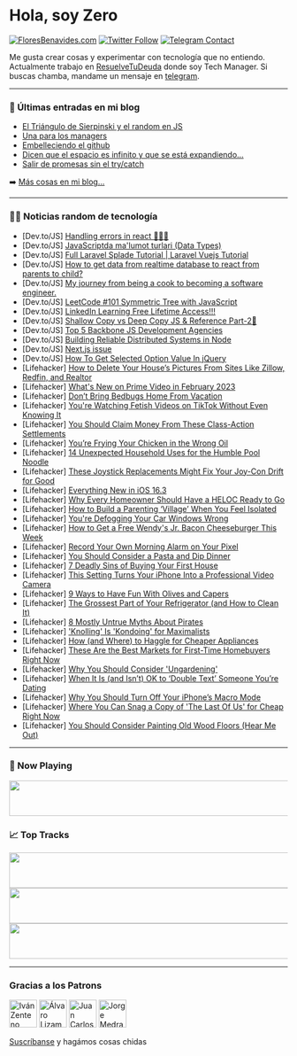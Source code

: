 # Hola, soy Zero

[![FloresBenavides.com](https://img.shields.io/website?down_message=oops&label=MiBlog&style=for-the-badge&up_message=online&url=https%3A%2F%2Ffloresbenavides.com)](https://floresbenavides.com) [![Twitter Follow](https://img.shields.io/twitter/follow/ZeroDragon?color=%231DA1F2&label=Follow&logo=twitter&logoColor=ffffff&style=for-the-badge)](https://twitter.com/zerodragon) [![Telegram Contact](https://img.shields.io/badge/escr%C3%ADbeme-ZeroDragon-%2326A5E4?style=for-the-badge&logo=telegram)](https://t.me/zerodragon)

Me gusta crear cosas y experimentar con tecnología que no entiendo.
Actualmente trabajo en [ResuelveTuDeuda](http://github.com/resuelve) donde soy Tech Manager.
Si buscas chamba, mandame un mensaje en [telegram](https://t.me/zerodragon).

---

### 📕 Últimas entradas en mi blog
<!-- BLOG-POST-LIST:START -->
- [El Triángulo de Sierpinski y el random en JS](https://floresbenavides.com/el-triangulo-de-sierpinski-y-el-random-en-js/)
- [Una para los managers](https://floresbenavides.com/una-para-los-managers/)
- [Embelleciendo el github](https://floresbenavides.com/embelleciendo-el-github/)
- [Dicen que el espacio es infinito y que se está expandiendo…](https://floresbenavides.com/dicen-que-el-espacio-es-infinito-y-que-se-esta-expandiendo/)
- [Salir de promesas sin el try/catch](https://floresbenavides.com/salir-de-promesas-sin-el-try-catch/)
<!-- BLOG-POST-LIST:END -->

➡️ [Más cosas en mi blog...](https://floresbenavides.com)

---

### 👨‍💻 Noticias random de tecnología
<!-- TECH-POSTS:START -->
- [Dev.to/JS] [Handling errors in react 👩‍🚀🚀](https://dev.to/himanshupal0001/handling-errors-in-react-5aok)
- [Dev.to/JS] [JavaScriptda ma&#39;lumot turlari &lpar;Data Types&rpar;](https://dev.to/idev07/javascriptda-malumot-turlari-data-types-2omi)
- [Dev.to/JS] [Full Laravel Splade Tutorial | Laravel Vuejs Tutorial](https://dev.to/laravellercom/full-laravel-splade-tutorial-laravel-vuejs-tutorial-8hh)
- [Dev.to/JS] [How to get data from realtime database to react from parents to child?](https://dev.to/emmanuelkadominah/how-to-get-data-from-realtime-database-to-react-from-parents-to-child-5521)
- [Dev.to/JS] [My journey from being a cook to becoming a software engineer.](https://dev.to/vitalii26/my-journey-from-being-a-cook-to-becoming-a-software-engineer-m8j)
- [Dev.to/JS] [LeetCode #101 Symmetric Tree with JavaScript](https://dev.to/masakifukunishi/leetcode-101-symmetric-tree-with-javascript-37e0)
- [Dev.to/JS] [LinkedIn Learning Free Lifetime Access!!!](https://dev.to/vincod/linkedin-learning-free-lifetime-access-13md)
- [Dev.to/JS] [Shallow Copy vs Deep Copy JS &amp; Reference Part-2🚀](https://dev.to/himanshupal0001/shallow-copy-vs-deep-copy-js-reference-part-2-1ld0)
- [Dev.to/JS] [Top 5 Backbone JS Development Agencies](https://dev.to/codersnews/top-5-backbone-js-development-agencies-54gb)
- [Dev.to/JS] [Building Reliable Distributed Systems in Node](https://dev.to/lorendsr/building-reliable-distributed-systems-in-node-44i)
- [Dev.to/JS] [Next.js issue](https://dev.to/pantcr7/nextjs-issue-210d)
- [Dev.to/JS] [How To Get Selected Option Value In jQuery](https://dev.to/techsolutionstuff/how-to-get-selected-option-value-in-jquery-1hd4)
- [Lifehacker] [How to Delete Your House’s Pictures From Sites Like Zillow, Redfin, and Realtor](https://lifehacker.com/how-to-delete-your-house-s-pictures-from-sites-like-zil-1850020773)
- [Lifehacker] [What&#39;s New on Prime Video in February 2023](https://lifehacker.com/whats-new-on-prime-video-in-february-2023-1850020479)
- [Lifehacker] [Don’t Bring Bedbugs Home From Vacation](https://lifehacker.com/don-t-bring-bedbugs-home-from-vacation-1850020051)
- [Lifehacker] [You&#39;re Watching Fetish Videos on TikTok Without Even Knowing It](https://lifehacker.com/youre-watching-fetish-videos-on-tiktok-without-even-kno-1850019997)
- [Lifehacker] [You Should Claim Money From These Class-Action Settlements](https://lifehacker.com/you-should-claim-money-from-these-class-action-settleme-1850020120)
- [Lifehacker] [You’re Frying Your Chicken in the Wrong Oil](https://lifehacker.com/you-re-frying-your-chicken-in-the-wrong-oil-1850018801)
- [Lifehacker] [14 Unexpected Household Uses for the Humble Pool Noodle](https://lifehacker.com/14-unexpected-household-uses-for-the-humble-pool-noodle-1850019454)
- [Lifehacker] [These Joystick Replacements Might Fix Your Joy-Con Drift for Good](https://lifehacker.com/these-joystick-replacements-might-fix-your-joy-con-drif-1850018788)
- [Lifehacker] [Everything New in iOS 16.3](https://lifehacker.com/everything-new-in-ios-16-3-1850019181)
- [Lifehacker] [Why Every Homeowner Should Have a HELOC Ready to Go](https://lifehacker.com/why-every-homeowner-should-have-a-heloc-ready-to-go-1850018785)
- [Lifehacker] [How to Build a Parenting ‘Village’ When You Feel Isolated](https://lifehacker.com/how-to-build-a-parenting-village-when-you-feel-isolat-1850018379)
- [Lifehacker] [You&#39;re Defogging Your Car Windows Wrong](https://lifehacker.com/youre-defogging-your-car-windows-wrong-1850018118)
- [Lifehacker] [How to Get a Free Wendy&#39;s Jr. Bacon Cheeseburger This Week](https://lifehacker.com/how-to-get-a-free-wendys-jr-bacon-cheeseburger-this-we-1850018610)
- [Lifehacker] [Record Your Own Morning Alarm on Your Pixel](https://lifehacker.com/record-your-own-morning-alarm-on-your-pixel-1850018289)
- [Lifehacker] [You Should Consider a Pasta and Dip Dinner](https://lifehacker.com/you-should-consider-a-pasta-and-dip-dinner-1850017914)
- [Lifehacker] [7 Deadly Sins of Buying Your First House](https://lifehacker.com/7-deadly-sins-of-buying-your-first-house-1850014596)
- [Lifehacker] [This Setting Turns Your iPhone Into a Professional Video Camera](https://lifehacker.com/this-setting-turns-your-iphone-into-a-professional-vide-1850014040)
- [Lifehacker] [9 Ways to Have Fun With Olives and Capers](https://lifehacker.com/9-ways-to-have-fun-with-olives-and-capers-1850013089)
- [Lifehacker] [The Grossest Part of Your Refrigerator &lpar;and How to Clean It&rpar;](https://lifehacker.com/the-grossest-part-of-your-refrigerator-and-how-to-clea-1850012229)
- [Lifehacker] [8 Mostly Untrue Myths About Pirates](https://lifehacker.com/8-mostly-untrue-myths-about-pirates-1850008950)
- [Lifehacker] [&#39;Knolling&#39; Is &#39;Kondoing&#39; for Maximalists](https://lifehacker.com/knolling-is-kondoing-for-maximalists-1850013391)
- [Lifehacker] [How &lpar;and Where&rpar; to Haggle for Cheaper Appliances](https://lifehacker.com/how-and-where-to-haggle-for-cheaper-appliances-1850013405)
- [Lifehacker] [These Are the Best Markets for First-Time Homebuyers Right Now](https://lifehacker.com/these-are-the-best-markets-for-first-time-homebuyers-ri-1850013422)
- [Lifehacker] [Why You Should Consider &#39;Ungardening&#39;](https://lifehacker.com/why-you-should-consider-ungardening-1850012644)
- [Lifehacker] [When It Is &lpar;and Isn’t&rpar; OK to ‘Double Text’ Someone You’re Dating](https://lifehacker.com/when-it-is-and-isn-t-ok-to-double-text-someone-you-1850012867)
- [Lifehacker] [Why You Should Turn Off Your iPhone’s Macro Mode](https://lifehacker.com/why-you-should-turn-off-your-iphone-s-macro-mode-1850013633)
- [Lifehacker] [Where You Can Snag a Copy of &#39;The Last Of Us&#39; for Cheap Right Now](https://lifehacker.com/where-you-can-snag-a-copy-of-the-last-of-us-for-cheap-r-1850013560)
- [Lifehacker] [You Should Consider Painting Old Wood Floors &lpar;Hear Me Out&rpar;](https://lifehacker.com/you-should-consider-painting-old-wood-floors-hear-me-o-1850012146)<!-- TECH-POSTS:END -->

---

### 🎵 Now Playing
<a href="https://spotify-now-playing-dun.vercel.app/now-playing?open"><img src="https://spotify-now-playing-dun.vercel.app/now-playing" width="540" height="64"></a>

### 📈 Top Tracks
<a href="https://spotify-now-playing-dun.vercel.app/top-tracks?i=1&open"><img src="https://spotify-now-playing-dun.vercel.app/top-tracks?i=1" width="540" height="64"></a>
<a href="https://spotify-now-playing-dun.vercel.app/top-tracks?i=2&open"><img src="https://spotify-now-playing-dun.vercel.app/top-tracks?i=2" width="540" height="64"></a>
<a href="https://spotify-now-playing-dun.vercel.app/top-tracks?i=3&open"><img src="https://spotify-now-playing-dun.vercel.app/top-tracks?i=3" width="540" height="64"></a>

---

### Gracias a los Patrons
[<img src="https://avatars.githubusercontent.com/u/243380?v=4" alt="Iván Zenteno" width="50px">](https://github.com/k001) [<img src="https://avatars.githubusercontent.com/u/19955639?v=4" alt="Álvaro Lizama" width="50px">](https://github.com/alvarolizama) [<img src="https://avatars.githubusercontent.com/u/2718753?v=4" alt="Juan Carlos Ruiz" width="50px">](https://github.com/JuanCrg90) [<img src="https://avatars.githubusercontent.com/u/37025?v=4" alt="Jorge Medrano" width="50px">](https://github.com/h1pp1e) 

[Suscríbanse](https://www.patreon.com/zerodragon) y hagámos cosas chidas
